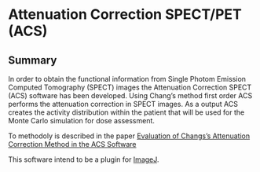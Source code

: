 # Attenuation Correction SPECT/PET (ACS)

## Summary

In order to obtain the functional information from Single Photom Emission Computed Tomography (SPECT) images the Attenuation Correction SPECT (ACS) software has been developed. Using Chang’s method first order ACS performs the attenuation correction in SPECT images. As a output ACS creates the activity distribution within the patient that will be used for the Monte Carlo simulation for dose assessment.

To methodoly is described in the paper [Evaluation of Changs’s Attenuation Correction Method in the ACS Software](https://inis.iaea.org/collection/NCLCollectionStore/_Public/43/046/43046267.pdf?r=1)

This software intend to be a plugin for [ImageJ](https://imagej.nih.gov/ij/).
